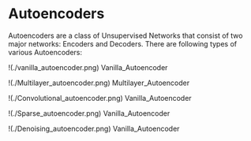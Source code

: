 # Autoencoders
Autoencoders are a class of Unsupervised Networks that consist of two major networks: Encoders and Decoders.
There are following types of various Autoencoders:

!(./vanilla_autoencoder.png)
Vanilla_Autoencoder

!(./Multilayer_autoencoder.png)
Multilayer_Autoencoder

!(./Convolutional_autoencoder.png)
Vanilla_Autoencoder

!(./Sparse_autoencoder.png)
Vanilla_Autoencoder

!(./Denoising_autoencoder.png)
Vanilla_Autoencoder
